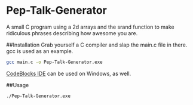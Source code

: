 # Pep-Talk-Generator
A small C program using a 2d arrays and the srand function to make ridiculous phrases describing how awesome you are.

##Installation
Grab yourself a C compiler and slap the main.c file in there. gcc is used as an example.
```bash
gcc main.c -o Pep-Talk-Generator.exe
```
[CodeBlocks IDE](https://www.codeblocks.org/) can be used on Windows, as well.

##Usage
```bash
./Pep-Talk-Generator.exe
```

